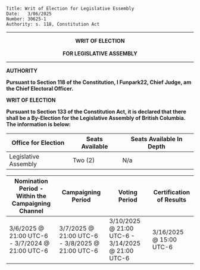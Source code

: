

	Title: Writ of Election for Legislative Essembly
	Date:	3/06/2025
	Number:	30625-1
	Authority: s. 118, Constitution Act

------

<p align="center"><b>
			    	WRIT OF ELECTION
<br><br>		FOR LEGISLATIVE ASSEMBLY

------

**AUTHORITY**

Pursuant to Section 118 of the Constitution, I Funpark22, Chief Judge, am the Chief Electoral Officer. 

**WRIT OF ELECTION**

Pursuant to Section 133 of the Constitution Act, it is declared that there shall be a By-Election for the Legislative Assembly of British Columbia. The information is below:

| Office for Election | Seats Available      |                                             Seats Available In Depth                                                           |
| ------------------- | ---------------------|------------------------------------------------------------------------------------------------------------------------------- |
| Legislative Assembly|    Two   (2)         | N/a                                                                                                                            | 

| Nomination Period - Within the Campaigning Channel   |  Campaigning Period                                 | Voting Period                                       | Certification of Results |
| ---------------------------------------------------- | --------------------------------------------------- | --------------------------------------------------- | ------------------------ |
| 3/6/2025 @ 21:00 UTC-6 - 3/7/2024 @ 21:00 UTC-6      | 3/7/2025 @ 21:00 UTC-6 - 3/8/2025 @ 21:00 UTC-6     | 3/10/2025 @ 21:00 UTC-6 - 3/14/2025 @ 21:00 UTC-6 | 3/16/2025 @ 15:00 UTC-6    |
